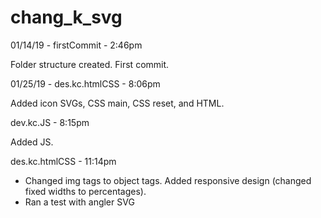 # chang_k_svg

01/14/19 - firstCommit - 2:46pm

Folder structure created. First commit.

01/25/19 - des.kc.htmlCSS - 8:06pm

Added icon SVGs, CSS main, CSS reset, and HTML.

dev.kc.JS - 8:15pm

Added JS.

des.kc.htmlCSS - 11:14pm

- Changed img tags to object tags. Added responsive design (changed fixed widths to percentages).
- Ran a test with angler SVG